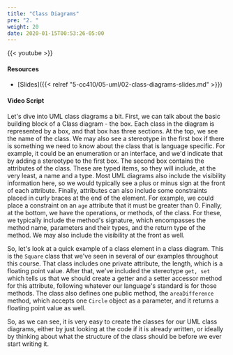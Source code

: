 ```yaml
---
title: "Class Diagrams"
pre: "2. "
weight: 20
date: 2020-01-15T00:53:26-05:00
---
```


{{< youtube  >}}

<!-- TODO FIXME -->

#### Resources

* [Slides]({{< relref "5-cc410/05-uml/02-class-diagrams-slides.md" >}})

#### Video Script

Let's dive into UML class diagrams a bit. First, we can talk about the basic building block of a Class diagram - the box. Each class in the diagram is represented by a box, and that box has three sections. At the top, we see the name of the class. We may also see a stereotype in the first box if there is something we need to know about the class that is language specific. For example, it could be an enumeration or an interface, and we'd indicate that by adding a stereotype to the first box. The second box contains the attributes of the class. These are typed items, so they will include, at the very least, a name and a type. Most UML diagrams also include the visibility information here, so we would typically see a plus or minus sign at the front of each attribute. Finally, attributes can also include some constraints placed in curly braces at the end of the element. For example, we could place a constraint on an `age` attribute that it must be greater than 0. Finally, at the bottom, we have the operations, or methods, of the class. For these, we typically include the method's signature, which encompasses the method name, parameters and their types, and the return type of the method. We may also include the visibility at the front as well. 

So, let's look at a quick example of a class element in a class diagram. This is the `Square` class that we've seen in several of our examples throughout this course. That class includes one private attribute, the length, which is a floating point value. After that, we've included the stereotype `get, set` which tells us that we should create a getter and a setter accessor method for this attribute, following whatever our language's standard is for those methods. The class also defines one public method, the `areaDifference` method, which accepts one `Circle` object as a parameter, and it returns a floating point value as well. 

So, as we can see, it is very easy to create the classes for our UML class diagrams, either by just looking at the code if it is already written, or ideally by thinking about what the structure of the class should be before we ever start writing it.